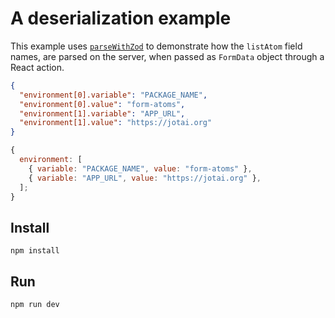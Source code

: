 # A deserialization example

This example uses [`parseWithZod`](https://conform.guide/api/zod/parseWithZod) to demonstrate how the `listAtom` field names, are parsed on the server,
when passed as `FormData` object through a React action.

```json
{
  "environment[0].variable": "PACKAGE_NAME",
  "environment[0].value": "form-atoms",
  "environment[1].variable": "APP_URL",
  "environment[1].value": "https://jotai.org"
}
```

```js
{
  environment: [
    { variable: "PACKAGE_NAME", value: "form-atoms" },
    { variable: "APP_URL", value: "https://jotai.org" },
  ];
}
```

## Install

```
npm install
```

## Run

```
npm run dev
```
